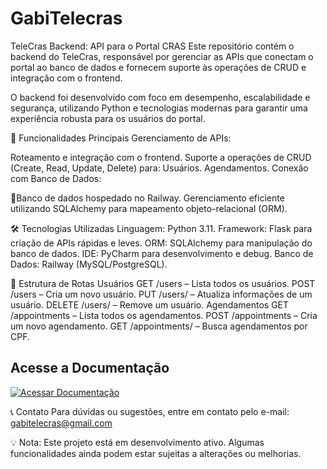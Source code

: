 # GabiTelecras

TeleCras Backend: API para o Portal CRAS
Este repositório contém o backend do TeleCras, responsável por gerenciar as APIs que conectam o portal ao banco de dados e fornecem suporte às operações de CRUD e integração com o frontend.

O backend foi desenvolvido com foco em desempenho, escalabilidade e segurança, utilizando Python e tecnologias modernas para garantir uma experiência robusta para os usuários do portal.



🌟 Funcionalidades Principais
Gerenciamento de APIs:

Roteamento e integração com o frontend.
Suporte a operações de CRUD (Create, Read, Update, Delete) para:
Usuários.
Agendamentos.
Conexão com Banco de Dados:

🚀Banco de dados hospedado no Railway.
Gerenciamento eficiente utilizando SQLAlchemy para mapeamento objeto-relacional (ORM).

🛠️ Tecnologias Utilizadas
Linguagem: Python 3.11.
Framework: Flask para criação de APIs rápidas e leves.
ORM: SQLAlchemy para manipulação do banco de dados.
IDE: PyCharm para desenvolvimento e debug.
Banco de Dados: Railway (MySQL/PostgreSQL).

📜 Estrutura de Rotas
Usuários
GET /users – Lista todos os usuários.
POST /users – Cria um novo usuário.
PUT /users/<id> – Atualiza informações de um usuário.
DELETE /users/<id> – Remove um usuário.
Agendamentos
GET /appointments – Lista todos os agendamentos.
POST /appointments – Cria um novo agendamento.
GET /appointments/<cpf> – Busca agendamentos por CPF.

## Acesse a Documentação

[![Acessar Documentação](https://via.placeholder.com/200x50/0056b3/FFFFFF?text=Acessar+Documentação)](https://leonardosilvapy.github.io/AssistenteGABI/)

📞 Contato
Para dúvidas ou sugestões, entre em contato pelo e-mail: gabitelecras@gmail.com

💡 Nota: Este projeto está em desenvolvimento ativo. Algumas funcionalidades ainda podem estar sujeitas a alterações ou melhorias.
